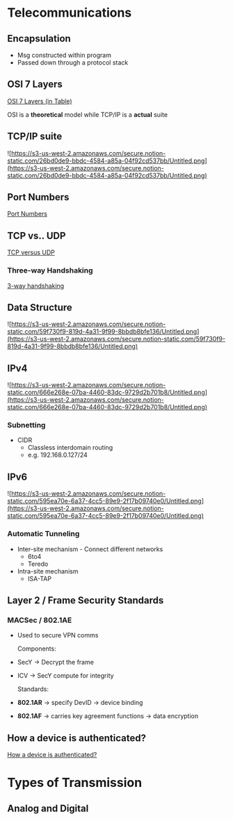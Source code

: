 # Telecommunications

## Encapsulation

- Msg constructed within program
- Passed down through a protocol stack

## OSI 7 Layers

[OSI 7 Layers (in Table)](https://www.notion.so/af503772bcdd4c479ada9e9d21049cb3)

OSI is a **theoretical** model while TCP/IP is a **actual** suite

## TCP/IP suite

![https://s3-us-west-2.amazonaws.com/secure.notion-static.com/26bd0de9-bbdc-4584-a85a-04f92cd537bb/Untitled.png](https://s3-us-west-2.amazonaws.com/secure.notion-static.com/26bd0de9-bbdc-4584-a85a-04f92cd537bb/Untitled.png)

## Port Numbers

[Port Numbers](https://www.notion.so/17af602376124355bc65e6fbc10face5)

## TCP vs.. UDP

[TCP versus UDP](https://www.notion.so/d202fec95cba4ed2910c9b870cbbe7db)

### Three-way Handshaking

[3-way handshaking](https://www.notion.so/b393fe571e2843d2ac637382614aaa0d)

## Data Structure

![https://s3-us-west-2.amazonaws.com/secure.notion-static.com/59f730f9-819d-4a31-9f99-8bbdb8bfe136/Untitled.png](https://s3-us-west-2.amazonaws.com/secure.notion-static.com/59f730f9-819d-4a31-9f99-8bbdb8bfe136/Untitled.png)

## IPv4

![https://s3-us-west-2.amazonaws.com/secure.notion-static.com/666e268e-07ba-4460-83dc-9729d2b701b8/Untitled.png](https://s3-us-west-2.amazonaws.com/secure.notion-static.com/666e268e-07ba-4460-83dc-9729d2b701b8/Untitled.png)

### Subnetting

- CIDR
    - Classless interdomain routing
    - e.g. 192.168.0.127/24

## IPv6

![https://s3-us-west-2.amazonaws.com/secure.notion-static.com/595ea70e-6a37-4cc5-89e9-2f17b09740e0/Untitled.png](https://s3-us-west-2.amazonaws.com/secure.notion-static.com/595ea70e-6a37-4cc5-89e9-2f17b09740e0/Untitled.png)

### Automatic Tunneling

- Inter-site mechanism - Connect different networks
    - 6to4
    - Teredo
- Intra-site mechanism
    - ISA-TAP

## Layer 2 / Frame Security Standards

### MACSec / 802.1AE

- Used to secure VPN comms

    Components:

- SecY → Decrypt the frame
- ICV → SecY compute for integrity

    Standards:

- **802.1AR** → specify DevID → device binding
- **802.1AF** → carries key agreement functions → data encryption

## How a device is authenticated?

[How a device is authenticated?](https://www.notion.so/bad765f15dac4b38a531a90825dc7e20)

# Types of Transmission

## Analog and Digital
